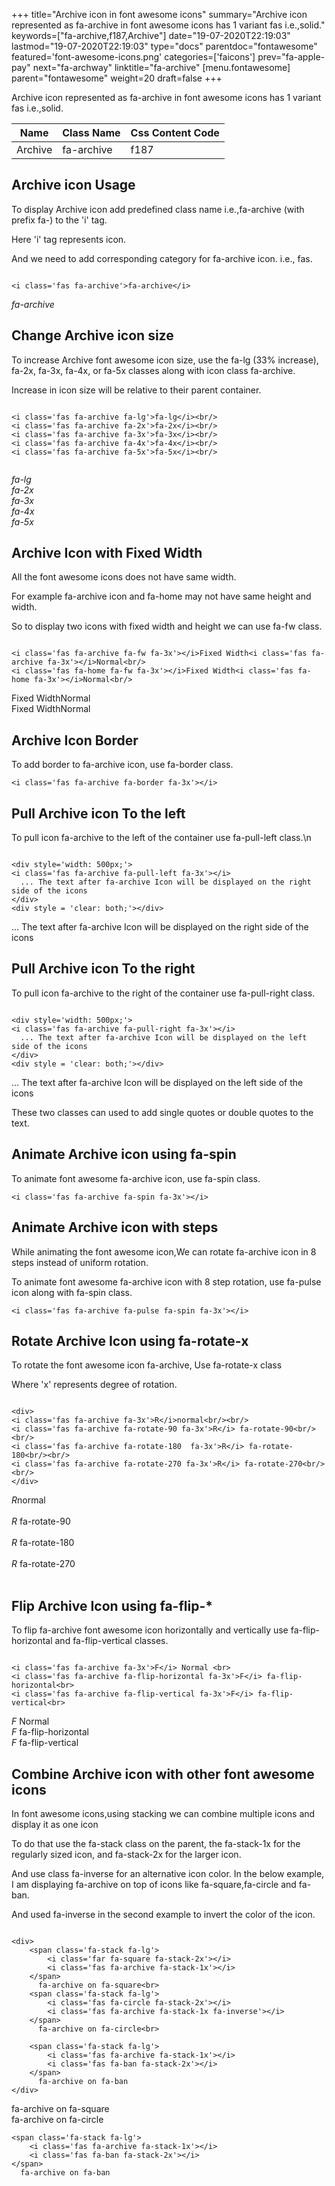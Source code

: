 +++
title="Archive icon in font awesome icons"
summary="Archive icon represented as fa-archive in font awesome icons has 1 variant fas i.e.,solid."
keywords=["fa-archive,f187,Archive"]
date="19-07-2020T22:19:03"
lastmod="19-07-2020T22:19:03"
type="docs"
parentdoc="fontawesome"
featured='font-awesome-icons.png'
categories=['faicons']
prev="fa-apple-pay"
next="fa-archway"
linktitle="fa-archive"
[menu.fontawesome]
parent="fontawesome"
weight=20
draft=false
+++


Archive icon represented as fa-archive in font awesome icons has 1 variant fas i.e.,solid.

<div class='table-responsive'><table class='table'><thead><tr><th>Name</th><th>Class Name</th><th>Css Content Code</th></tr></thead><tbody><tr><td>Archive</td><td>fa-archive</td><td>f187</td></tr></tbody></table></div>



## Archive icon Usage

To display Archive icon add predefined class name i.e.,fa-archive (with prefix fa-) to the 'i' tag.

Here 'i' tag represents icon.

And we need to add corresponding category for fa-archive icon. i.e., fas.


```

<i class='fas fa-archive'>fa-archive</i>
```

<i class='fas fa-archive'>fa-archive</i>




## Change Archive icon size
To increase Archive font awesome icon size, use the fa-lg (33% increase), fa-2x, fa-3x, fa-4x, or fa-5x classes along with icon class fa-archive.

Increase in icon size will be relative to their parent container. 

```

<i class='fas fa-archive fa-lg'>fa-lg</i><br/>
<i class='fas fa-archive fa-2x'>fa-2x</i><br/>
<i class='fas fa-archive fa-3x'>fa-3x</i><br/>
<i class='fas fa-archive fa-4x'>fa-4x</i><br/>
<i class='fas fa-archive fa-5x'>fa-5x</i><br/>
            
```

<i class='fas fa-archive fa-lg'>fa-lg</i><br/>
<i class='fas fa-archive fa-2x'>fa-2x</i><br/>
<i class='fas fa-archive fa-3x'>fa-3x</i><br/>
<i class='fas fa-archive fa-4x'>fa-4x</i><br/>
<i class='fas fa-archive fa-5x'>fa-5x</i><br/>
            



## Archive Icon with Fixed Width 

All the font awesome icons does not have same width.

For example fa-archive icon and fa-home may not have same height and width.

So to display two icons with fixed width and height we can use fa-fw class.


```

<i class='fas fa-archive fa-fw fa-3x'></i>Fixed Width<i class='fas fa-archive fa-3x'></i>Normal<br/>
<i class='fas fa-home fa-fw fa-3x'></i>Fixed Width<i class='fas fa-home fa-3x'></i>Normal<br/>
```

<i class='fas fa-archive fa-fw fa-3x'></i>Fixed Width<i class='fas fa-archive fa-3x'></i>Normal<br/>
<i class='fas fa-home fa-fw fa-3x'></i>Fixed Width<i class='fas fa-home fa-3x'></i>Normal<br/>



## Archive Icon Border 

To add border to fa-archive icon, use fa-border class.


```
<i class='fas fa-archive fa-border fa-3x'></i>

```
<i class='fas fa-archive fa-border fa-3x'></i>





## Pull Archive icon To the left

To pull icon fa-archive to the left of the container use fa-pull-left class.\n

```

<div style='width: 500px;'>
<i class='fas fa-archive fa-pull-left fa-3x'></i>
  ... The text after fa-archive Icon will be displayed on the right side of the icons
</div>
<div style = 'clear: both;'></div>
```

<div style='width: 500px;'>
<i class='fas fa-archive fa-pull-left fa-3x'></i>
  ... The text after fa-archive Icon will be displayed on the right side of the icons
</div>
<div style = 'clear: both;'></div>




## Pull Archive icon To the right
To pull icon fa-archive to the right of the container use fa-pull-right class.

```

<div style='width: 500px;'>
<i class='fas fa-archive fa-pull-right fa-3x'></i>
  ... The text after fa-archive Icon will be displayed on the left side of the icons
</div>
<div style = 'clear: both;'></div>
```

<div style='width: 500px;'>
<i class='fas fa-archive fa-pull-right fa-3x'></i>
  ... The text after fa-archive Icon will be displayed on the left side of the icons
</div>
<div style = 'clear: both;'></div>

These two classes can used to add single quotes or double quotes to the text.


## Animate Archive icon using fa-spin
To animate font awesome fa-archive icon, use fa-spin class.

```
<i class='fas fa-archive fa-spin fa-3x'></i>
```
<i class='fas fa-archive fa-spin fa-3x'></i>




## Animate Archive icon with steps
While animating the font awesome icon,We can rotate fa-archive icon in 8 steps instead of uniform rotation.

To animate font awesome fa-archive icon with 8 step rotation, use fa-pulse icon along with fa-spin class.


```
<i class='fas fa-archive fa-pulse fa-spin fa-3x'></i>

```
<i class='fas fa-archive fa-pulse fa-spin fa-3x'></i>





## Rotate Archive Icon using fa-rotate-x
To rotate the font awesome icon fa-archive, Use fa-rotate-x class

Where 'x' represents degree of rotation.


```

<div>
<i class='fas fa-archive fa-3x'>R</i>normal<br/><br/>
<i class='fas fa-archive fa-rotate-90 fa-3x'>R</i> fa-rotate-90<br/><br/> 
<i class='fas fa-archive fa-rotate-180  fa-3x'>R</i> fa-rotate-180<br/><br/> 
<i class='fas fa-archive fa-rotate-270 fa-3x'>R</i> fa-rotate-270<br/><br/>
</div>
```

<div>
<i class='fas fa-archive fa-3x'>R</i>normal<br/><br/>
<i class='fas fa-archive fa-rotate-90 fa-3x'>R</i> fa-rotate-90<br/><br/> 
<i class='fas fa-archive fa-rotate-180  fa-3x'>R</i> fa-rotate-180<br/><br/> 
<i class='fas fa-archive fa-rotate-270 fa-3x'>R</i> fa-rotate-270<br/><br/>
</div>




## Flip Archive Icon using fa-flip-*
To flip fa-archive font awesome icon horizontally and vertically use fa-flip-horizontal and fa-flip-vertical classes. 

```

<i class='fas fa-archive fa-3x'>F</i> Normal <br>
<i class='fas fa-archive fa-flip-horizontal fa-3x'>F</i> fa-flip-horizontal<br>
<i class='fas fa-archive fa-flip-vertical fa-3x'>F</i> fa-flip-vertical<br>
```

<i class='fas fa-archive fa-3x'>F</i> Normal <br>
<i class='fas fa-archive fa-flip-horizontal fa-3x'>F</i> fa-flip-horizontal<br>
<i class='fas fa-archive fa-flip-vertical fa-3x'>F</i> fa-flip-vertical<br>




## Combine Archive icon with other font awesome icons
In font awesome icons,using stacking we can combine multiple icons and display it as one icon 

To do that use the fa-stack class on the parent, the fa-stack-1x for the regularly sized icon, and fa-stack-2x for the larger icon.

And use class fa-inverse for an alternative icon color. 
In the below example, I am displaying fa-archive on top of icons like fa-square,fa-circle and fa-ban.

And used fa-inverse in the second example to invert the color of the icon.

```

<div>
    <span class='fa-stack fa-lg'>
        <i class='far fa-square fa-stack-2x'></i>
        <i class='fas fa-archive fa-stack-1x'></i>
    </span>
      fa-archive on fa-square<br>
    <span class='fa-stack fa-lg'>
        <i class='fas fa-circle fa-stack-2x'></i>
        <i class='fas fa-archive fa-stack-1x fa-inverse'></i>
    </span>
      fa-archive on fa-circle<br>

    <span class='fa-stack fa-lg'>
        <i class='fas fa-archive fa-stack-1x'></i>
        <i class='fas fa-ban fa-stack-2x'></i>
    </span>
      fa-archive on fa-ban
</div>
```

<div>
    <span class='fa-stack fa-lg'>
        <i class='far fa-square fa-stack-2x'></i>
        <i class='fas fa-archive fa-stack-1x'></i>
    </span>
      fa-archive on fa-square<br>
    <span class='fa-stack fa-lg'>
        <i class='fas fa-circle fa-stack-2x'></i>
        <i class='fas fa-archive fa-stack-1x fa-inverse'></i>
    </span>
      fa-archive on fa-circle<br>

    <span class='fa-stack fa-lg'>
        <i class='fas fa-archive fa-stack-1x'></i>
        <i class='fas fa-ban fa-stack-2x'></i>
    </span>
      fa-archive on fa-ban
</div>






